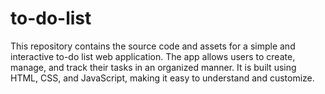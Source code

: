 # to-do-list
This repository contains the source code and assets for a simple and interactive to-do list web application. The app allows users to create, manage, and track their tasks in an organized manner. It is built using HTML, CSS, and JavaScript, making it easy to understand and customize.
